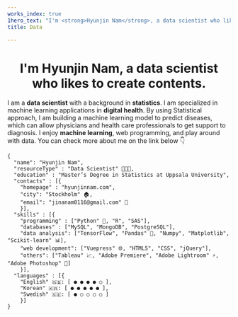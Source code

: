 ```yaml
---
works_index: true
1hero_text: "I'm <strong>Hyunjin Nam</strong>, a data scientist who likes to create contents."
title: Data

---
```


<h1 align="center"> I'm <strong>Hyunjin Nam</strong>, a data scientist who likes to create contents. </h1>


I am a <strong>data scientist</strong> with a background in <strong>statistics</strong>. I am specialized in machine learning applications in <strong>digital health</strong>. By using Statistical approach, I am building a machine learning model to predict diseases, which can allow physicians and health care professionals to get support to diagnosis. I enjoy <strong>machine learning</strong>, web programming, and play around with data. You can check more about me on the link below 👇



    {
      "name": "Hyunjin Nam", 
      "resourceType" : "Data Scientist" 👩🏻‍💻,
      "education" : "Master’s Degree in Statistics at Uppsala University",
      "contacts" : [{ 
        "homepage" : "hyunjinnam.com",
        "city": "Stockholm" 🏠,
        "email": "jinanam0116@gmail.com" 💌
        }],
      "skills" : [{
        "programming" : ["Python" 🐍, "R", "SAS"],
        "databases" : ["MySQL", "MongoDB", "PostgreSQL"],
        "data analysis": ["TensorFlow", "Pandas" 🐼, "Numpy", "Matplotlib", "Scikit-learn" 📊],
        "web development": ["Vuepress" 🌐, "HTML5", "CSS", "jQuery"],
        "others": ["Tableau" 📈, "Adobe Premiere", "Adobe Lightroom" ⚡, "Adobe Photoshop" 📸]
        }],
      "languages" : [{
        "English" 🇬🇧: [ ● ● ● ● ○ ],
        "Korean" 🇰🇷: [ ● ● ● ● ● ],
        "Swedish" 🇸🇪: [ ● ○ ○ ○ ○ ]
        }]
    }





<Hero :text="$page.frontmatter.hero_text" />
<WorksList />


